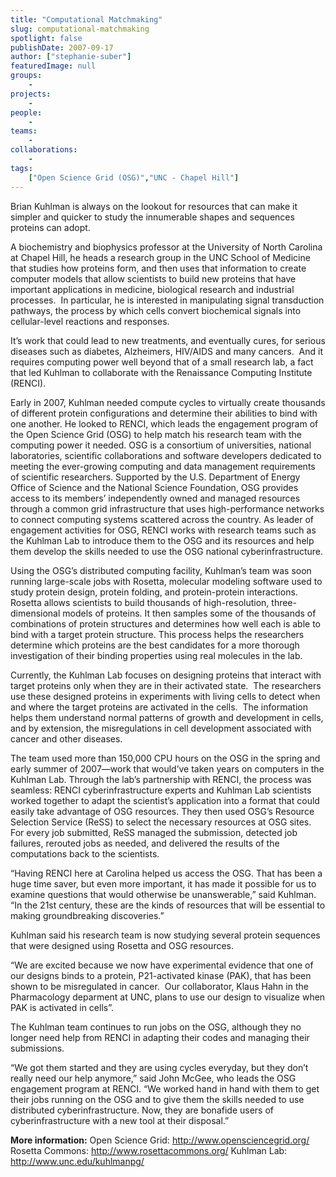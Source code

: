 ```yaml
---
title: "Computational Matchmaking"
slug: computational-matchmaking
spotlight: false
publishDate: 2007-09-17
author: ["stephanie-suber"]
featuredImage: null
groups:
    - 
projects:
    - 
people:
    - 
teams: 
    - 
collaborations:
    - 
tags:
    ["Open Science Grid (OSG)","UNC - Chapel Hill"]
---
```

Brian Kuhlman is always on the lookout for resources that can make it simpler and quicker to study the innumerable shapes and sequences proteins can adopt.<!--more-->

A biochemistry and biophysics professor at the University of North Carolina at Chapel Hill, he heads a research group in the UNC School of Medicine that studies how proteins form, and then uses that information to create computer models that allow scientists to build new proteins that have important applications in medicine, biological research and industrial processes.  In particular, he is interested in manipulating signal transduction pathways, the process by which cells convert biochemical signals into cellular-level reactions and responses.

It’s work that could lead to new treatments, and eventually cures, for serious diseases such as diabetes, Alzheimers, HIV/AIDS and many cancers.  And it requires computing power well beyond that of a small research lab, a fact that led Kuhlman to collaborate with the Renaissance Computing Institute (RENCI).

Early in 2007, Kuhlman needed compute cycles to virtually create thousands of different protein configurations and determine their abilities to bind with one another. He looked to RENCI, which leads the engagement program of the Open Science Grid (OSG) to help match his research team with the computing power it needed. OSG is a consortium of universities, national laboratories, scientific collaborations and software developers dedicated to meeting the ever-growing computing and data management requirements of scientific researchers. Supported by the U.S. Department of Energy Office of Science and the National Science Foundation, OSG provides access to its members’ independently owned and managed resources through a common grid infrastructure that uses high-performance networks to connect computing systems scattered across the country. As leader of  engagement activities for OSG, RENCI works with research teams such as the Kuhlman Lab to introduce them to the OSG and its resources and help them develop the skills needed to use the OSG national cyberinfrastructure.

Using the OSG’s distributed computing facility, Kuhlman’s team was soon running large-scale jobs with Rosetta, molecular modeling software used to study protein design, protein folding, and protein-protein interactions. Rosetta allows scientists to build thousands of high-resolution, three-dimensional models of proteins. It then samples some of the thousands of combinations of protein structures and determines how well each is able to bind with a target protein structure. This process helps the researchers determine which proteins are the best candidates for a more thorough investigation of their binding properties using real molecules in the lab.

Currently, the Kuhlman Lab focuses on designing proteins that interact with target proteins only when they are in their activated state.  The researchers use these designed proteins in experiments with living cells to detect when and where the target proteins are activated in the cells.  The information helps them understand normal patterns of growth and development in cells, and by extension, the misregulations in cell development associated with cancer and other diseases.

The team used more than 150,000 CPU hours on the OSG in the spring and early summer of 2007—work that would’ve taken years on computers in the Kuhlman Lab. Through the lab’s partnership with RENCI, the process was seamless: RENCI cyberinfrastructure experts and Kuhlman Lab scientists worked together to adapt the scientist’s application into a format that could easily take advantage of OSG resources. They then used OSG’s Resource Selection Service (ReSS) to select the necessary resources at OSG sites. For every job submitted, ReSS managed the submission, detected job failures, rerouted jobs as needed, and delivered the results of the computations back to the scientists.

“Having RENCI here at Carolina helped us access the OSG. That has been a huge time saver, but even more important, it has made it possible for us to examine questions that would otherwise be unanswerable,” said Kuhlman. “In the 21st century, these are the kinds of resources that will be essential to making groundbreaking discoveries.”

Kuhlman said his research team is now studying several  protein sequences that were designed using Rosetta and OSG resources.

“We are excited because we now have experimental evidence that one of our designs binds to a protein, P21-activated kinase (PAK), that has been  shown to be misregulated in cancer.  Our collaborator, Klaus Hahn in the Pharmacology deparment at UNC, plans to use our design to visualize when PAK is activated in cells”.

The Kuhlman team continues to run jobs on the OSG, although they no longer need help from RENCI in adapting their codes and managing their submissions.

“We got them started and they are using cycles everyday, but they don’t really need our help anymore,” said John McGee, who leads the OSG engagement program at RENCI. “We worked hand in hand with them to get their jobs running on the OSG and to give them the skills needed to use distributed cyberinfrastructure. Now, they are bonafide users of cyberinfrastructure with a new tool at their disposal.”

<strong>More information:</strong>
Open Science Grid: <a href="http://www.opensciencegrid.org/" target="_blank">http://www.opensciencegrid.org/</a>
Rosetta Commons: <a href="http://www.rosettacommons.org/" target="_blank">http://www.rosettacommons.org/</a>
Kuhlman Lab: <a href="http://www.unc.edu/kuhlmanpg/" target="_blank">http://www.unc.edu/kuhlmanpg/</a>
